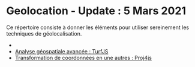 # Geolocation - Update : 5 Mars 2021

Ce répertoire consiste à donner les éléments pour utiliser sereinement les techniques de géolocalisation.

- []()
- [Analyse géospatiale avancée : TurfJS](turf.md)
- [Transformation de coordonnées en une autres : Proj4js ](proj4.md)
